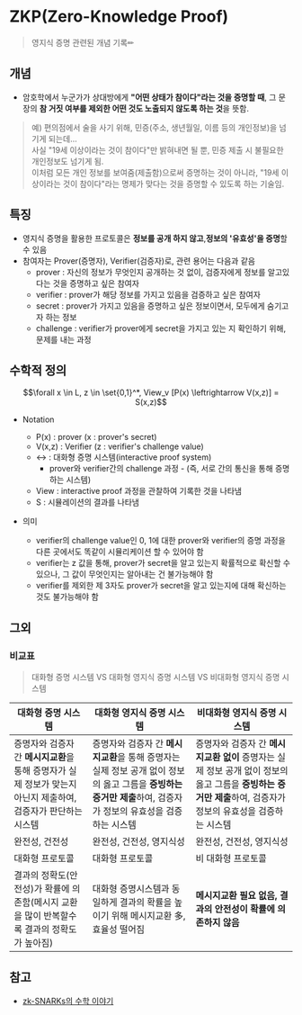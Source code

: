 # ZKP(Zero-Knowledge Proof)
> 영지식 증명 관련된 개념 기록✏

## 개념
- 암호학에서 누군가가 상대방에게 **"어떤 상태가 참이다"라는 것을 증명할 때**, 그 문장의 **참 거짓 여부를 제외한 어떤 것도 노출되지 않도록 하는 것**을 뜻함.
> 예) 편의점에서 술을 사기 위해, 민증(주소, 생년월일, 이름 등의 개인정보)을 넘기게 되는데...   
  사실 "19세 이상이라는 것이 참이다"만 밝혀내면 될 뿐, 민증 제출 시 불필요한 개인정보도 넘기게 됨.   
  이처럼 모든 개인 정보를 보여줌(제출함)으로써 증명하는 것이 아니라, "19세 이상이라는 것이 참이다"라는 명제가 맞다는 것을 증명할 수 있도록 하는 기술임.

## 특징
- 영지식 증명을 활용한 프로토콜은 **정보를 공개 하지 않고**,**정보의 '유효성'을 증명**할 수 있음
- 참여자는 Prover(증명자), Verifier(검증자)로, 관련 용어는 다음과 같음
  + prover : 자신의 정보가 무엇인지 공개하는 것 없이, 검증자에게 정보를 알고있다는 것을 증명하고 싶은 참여자
  + verifier : prover가 해당 정보를 가지고 있음을 검증하고 싶은 참여자
  + secret : prover가 가지고 있음을 증명하고 싶은 정보이면서, 모두에게 숨기고자 하는 정보
  + challenge : verifier가 prover에게 secret을 가지고 있는 지 확인하기 위해, 문제를 내는 과정

## 수학적 정의

$$\forall x \in L, z \in \set{0,1}^*, View_v [P(x) \leftrightarrow V(x,z)] = S(x,z)$$

+ Notation
  + P(x) : prover (x : prover's secret)
  + V(x,z) : Verifier (z : verifier's challenge value)
  + ↔ : 대화형 증명 시스템(interactive proof system)
     + prover와 verifier간의 challenge 과정 - (즉, 서로 간의 통신을 통해 증명하는 시스템)
  + View : interactive proof 과정을 관찰하여 기록한 것을 나타냄
  + S : 시뮬레이션의 결과를 나타냄
 
+ 의미
  + verifier의 challenge value인 0, 1에 대한 prover와 verifier의 증명 과정을 다른 곳에서도 똑같이 시뮬리케이션 할 수 있어야 함
  + verifier는 z 값을 통해, prover가 secret을 알고 있는지 확률적으로 확신할 수 있으나, 그 값이 무엇인지는 알아내는 건 불가능해야 함
  + verifier를 제외한 제 3자도 prover가 secret을 알고 있는지에 대해 확신하는 것도 불가능해야 함

## 그외
### 비교표
> 대화형 증명 시스템 VS 대화형 영지식 증명 시스템 VS 비대화형 영지식 증명 시스템

| 대화형 증명 시스템 | 대화형 영지식 증명 시스템 | 비대화형 영지식 증명 시스템 |
|------------------|-------------------------|--------------------------------|
|증명자와 검증자 간 **메시지교환**을 통해 증명자가 실제 정보가 맞는지 아닌지 제출하여, 검증자가 판단하는 시스템 | 증명자와 검증자 간 **메시지교환**을 통해 증명자는 실제 정보 공개 없이 정보의 옳고 그름을 **증빙하는 증거만 제출**하여, 검증자가 정보의 유효성을 검증하는 시스템 | 증명자와 검증자 간 **메시지교환 없이** 증명자는 실제 정보 공개 없이 정보의 옳고 그름을 **증빙하는 증거만 제출**하여, 검증자가 정보의 유효성을 검증하는 시스템|
|완전성, 건전성|완전성, 건전성, 영지식성|완전성, 건전성, 영지식성|
|대화형 프로토콜|대화형 프로토콜|비 대화형 프로토콜|
|결과의 정확도(안전성)가 확률에 의존함(메시지 교환을 많이 반복할수록 결과의 정확도가 높아짐) | 대화형 증명시스템과 동일하게 결과의 확률을 높이기 위해 메시지교환 多, 효율성 떨어짐|**메시지교환 필요 없음, 결과의 안전성이 확률에 의존하지 않음**|

## 참고
- [zk-SNARKs의 수학 이야기](https://hyun-jeong.medium.com/zk-snarks%EC%9D%98-%EC%88%98%ED%95%99-%EC%9D%B4%EC%95%BC%EA%B8%B0-1-e960e76f705a)
